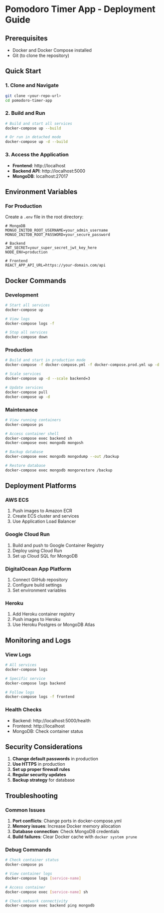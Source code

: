 # Pomodoro Timer App - Deployment Guide

## Prerequisites
- Docker and Docker Compose installed
- Git (to clone the repository)

## Quick Start

### 1. Clone and Navigate
```bash
git clone <your-repo-url>
cd pomodoro-timer-app
```

### 2. Build and Run
```bash
# Build and start all services
docker-compose up --build

# Or run in detached mode
docker-compose up -d --build
```

### 3. Access the Application
- **Frontend**: http://localhost
- **Backend API**: http://localhost:5000
- **MongoDB**: localhost:27017

## Environment Variables

### For Production
Create a `.env` file in the root directory:
```env
# MongoDB
MONGO_INITDB_ROOT_USERNAME=your_admin_username
MONGO_INITDB_ROOT_PASSWORD=your_secure_password

# Backend
JWT_SECRET=your_super_secret_jwt_key_here
NODE_ENV=production

# Frontend
REACT_APP_API_URL=https://your-domain.com/api
```

## Docker Commands

### Development
```bash
# Start all services
docker-compose up

# View logs
docker-compose logs -f

# Stop all services
docker-compose down
```

### Production
```bash
# Build and start in production mode
docker-compose -f docker-compose.yml -f docker-compose.prod.yml up -d

# Scale services
docker-compose up -d --scale backend=3

# Update services
docker-compose pull
docker-compose up -d
```

### Maintenance
```bash
# View running containers
docker-compose ps

# Access container shell
docker-compose exec backend sh
docker-compose exec mongodb mongosh

# Backup database
docker-compose exec mongodb mongodump --out /backup

# Restore database
docker-compose exec mongodb mongorestore /backup
```

## Deployment Platforms

### AWS ECS
1. Push images to Amazon ECR
2. Create ECS cluster and services
3. Use Application Load Balancer

### Google Cloud Run
1. Build and push to Google Container Registry
2. Deploy using Cloud Run
3. Set up Cloud SQL for MongoDB

### DigitalOcean App Platform
1. Connect GitHub repository
2. Configure build settings
3. Set environment variables

### Heroku
1. Add Heroku container registry
2. Push images to Heroku
3. Use Heroku Postgres or MongoDB Atlas

## Monitoring and Logs

### View Logs
```bash
# All services
docker-compose logs

# Specific service
docker-compose logs backend

# Follow logs
docker-compose logs -f frontend
```

### Health Checks
- Backend: http://localhost:5000/health
- Frontend: http://localhost
- MongoDB: Check container status

## Security Considerations

1. **Change default passwords** in production
2. **Use HTTPS** in production
3. **Set up proper firewall rules**
4. **Regular security updates**
5. **Backup strategy** for database

## Troubleshooting

### Common Issues
1. **Port conflicts**: Change ports in docker-compose.yml
2. **Memory issues**: Increase Docker memory allocation
3. **Database connection**: Check MongoDB credentials
4. **Build failures**: Clear Docker cache with `docker system prune`

### Debug Commands
```bash
# Check container status
docker-compose ps

# View container logs
docker-compose logs [service-name]

# Access container
docker-compose exec [service-name] sh

# Check network connectivity
docker-compose exec backend ping mongodb
``` 